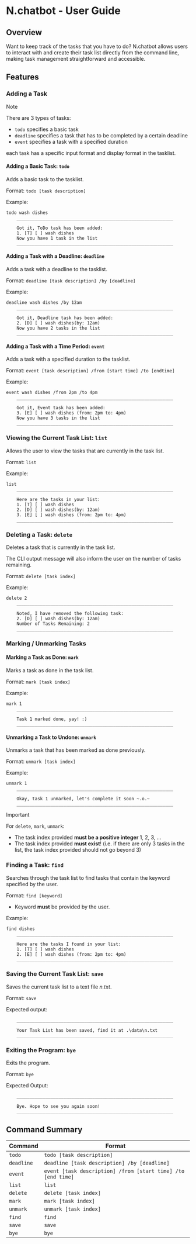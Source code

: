 # N.chatbot - User Guide
## Overview
Want to keep track of the tasks that you have to do? 
N.chatbot allows users to interact with and create 
their task list directly from the command line, making 
task management straightforward and accessible.

## Features 

### Adding a Task
> [!NOTE]
> There are 3 types of tasks:
> - `todo` specifies a basic task
> - `deadline` specifies a task that has to be completed 
> by a certain deadline
> - `event` specifies a task with a specified duration
> 
> each task has a specific input format and display format 
> in the tasklist.

#### Adding a Basic Task: `todo`
Adds a basic task to the tasklist.

Format: `todo [task description]`

Example:
```
todo wash dishes
    ____________________________________________________________

    Got it, ToDo task has been added:
    1. [T] [ ] wash dishes
    Now you have 1 task in the list
    ____________________________________________________________
```

#### Adding a Task with a Deadline: `deadline`
Adds a task with a deadline to the tasklist.

Format: `deadline [task description] /by [deadline]`

Example:
```
deadline wash dishes /by 12am
    ____________________________________________________________

    Got it, Deadline task has been added:
    2. [D] [ ] wash dishes(by: 12am)
    Now you have 2 tasks in the list
    ____________________________________________________________
```

#### Adding a Task with a Time Period: `event`
Adds a task with a specified duration to the tasklist.

Format: `event [task description] /from [start time] /to [endtime]`

Example:
```
event wash dishes /from 2pm /to 4pm
    ____________________________________________________________

    Got it, Event task has been added:
    3. [E] [ ] wash dishes (from: 2pm to: 4pm)
    Now you have 3 tasks in the list
    ____________________________________________________________
```

### Viewing the Current Task List: `list`
Allows the user to view the tasks that are currently in 
the task list.

Format: `list`

Example:
```
list
    ____________________________________________________________

    Here are the tasks in your list:
    1. [T] [ ] wash dishes
    2. [D] [ ] wash dishes(by: 12am)
    3. [E] [ ] wash dishes (from: 2pm to: 4pm)
    ____________________________________________________________
```

### Deleting a Task: `delete`
Deletes a task that is currently in the task list.

The CLI output message will also inform the user on the number of
tasks remaining.

Format: `delete [task index]`

Example:
```
delete 2
    ____________________________________________________________

    Noted, I have removed the following task:
    2. [D] [ ] wash dishes(by: 12am)
    Number of Tasks Remaining: 2
    ____________________________________________________________

```
### Marking / Unmarking Tasks

#### Marking a Task as Done: `mark`
Marks a task as done in the task list. 

Format: `mark [task index]`

Example:
```
mark 1
    ____________________________________________________________

    Task 1 marked done, yay! :)
    ____________________________________________________________
```

#### Unmarking a Task to Undone: `unmark`
Unmarks a task that has been marked as done previously.

Format: `unmark [task index]`

Example:
```
unmark 1
    ____________________________________________________________

    Okay, task 1 unmarked, let's complete it soon ~.o.~
    ____________________________________________________________
```

> [!IMPORTANT]
> For `delete`, `mark`, `unmark`:
> - The task index provided **must be a positive integer**
>    1, 2, 3, ...
> - The task index provided **must exist**! (i.e. if there
>  are only 3 tasks in the list, the task index provided
>  should not go beyond 3)

### Finding a Task: `find`
Searches through the task list to find tasks that contain 
the keyword specified by the user.

Format: `find [keyword]`
- Keyword **must** be provided by the user.

Example:
```
find dishes
    ____________________________________________________________

    Here are the tasks I found in your list:
    1. [T] [ ] wash dishes
    2. [E] [ ] wash dishes (from: 2pm to: 4pm)
    ____________________________________________________________
```

### Saving the Current Task List: `save`
Saves the current task list to a text file _n.txt_.

Format: `save`

Expected output:
```
    ____________________________________________________________

    Your Task List has been saved, find it at .\data\n.txt
    ____________________________________________________________
```

### Exiting the Program: `bye`
Exits the program.

Format: `bye`

Expected Output:
```
    ____________________________________________________________

    Bye. Hope to see you again soon!
    ____________________________________________________________
```

## Command Summary

| Command    | Format                                                       |
|------------|--------------------------------------------------------------|
| `todo`     | `todo [task description]`                                    |
| `deadline` | `deadline [task description] /by [deadline]`                 |
| `event`    | `event [task description] /from [start time] /to [end time]` |
| `list`     | `list`                                                       |
| `delete`   | `delete [task index]`                                        |
| `mark`     | `mark [task index]`                                          |
| `unmark`   | `unmark [task index]`                                        |
| `find`     | `find`                                                       |
| `save`     | `save`                                                       |
| `bye`       | `bye`                                                         |

